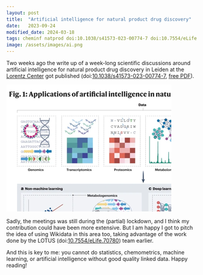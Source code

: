 ```yaml
---
layout: post
title:  "Artificial intelligence for natural product drug discovery"
date:   2023-09-24
modified_date: 2024-03-18
tags: cheminf natprod doi:10.1038/s41573-023-00774-7 doi:10.7554/eLife.70780
image: /assets/images/ai.png
---
```


Two weeks ago the write up of a week-long scientific discussions around artificial intelligence for natural product drug discovery
in Leiden at the [Lorentz Center](https://www.lorentzcenter.nl/) got published
(doi:[10.1038/s41573-023-00774-7](https://doi.org/10.1038/s41573-023-00774-7), [free PDF](https://cris.maastrichtuniversity.nl/en/publications/artificial-intelligence-for-natural-product-drug-discovery)).

![Part of the copyrighted Figure 1 from the article. I hope this counts as fair use.](/assets/images/ai.png)

Sadly, the meetings was still during the (partial) lockdown, and I think my contribution could have been
more extensive. But I am happy I got to pitch the idea of using Wikidata in this area too, taking advantage
of the work done by the LOTUS (doi:[10.7554/eLife.70780](https://doi.org/10.7554/eLife.70780)) team earlier.

And this is key to me: you cannot do statistics, chemometrics, machine learning, or artificial
intelligence without good quality linked data. Happy reading!
